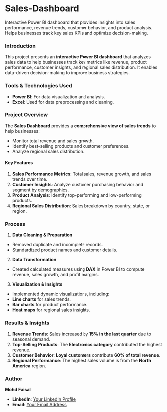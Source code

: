 # Sales-Dashboard
Interactive Power BI dashboard that provides insights into sales performance, revenue trends, customer behavior, and product analysis. Helps businesses track key sales KPIs and optimize decision-making.

### **Introduction**  
This project presents an **interactive Power BI dashboard** that analyzes sales data to help businesses track key metrics like revenue, product performance, customer insights, and regional sales distribution. It enables data-driven decision-making to improve business strategies.

### **Tools & Technologies Used**  
- **Power BI**: For data visualization and analysis.  
- **Excel**: Used for data preprocessing and cleaning.  

### **Project Overview**  
The **Sales Dashboard** provides a **comprehensive view of sales trends** to help businesses:  
- Monitor total revenue and sales growth.  
- Identify best-selling products and customer preferences.  
- Analyze regional sales distribution.  

#### **Key Features**  
1. **Sales Performance Metrics**: Total sales, revenue growth, and sales trends over time.  
2. **Customer Insights**: Analyze customer purchasing behavior and segment by demographics.  
3. **Product Analysis**: Identify top-performing and low-performing products.  
4. **Regional Sales Distribution**: Sales breakdown by country, state, or region.  

### **Process**
1. **Data Cleaning & Preparation**  
- Removed duplicate and incomplete records.  
- Standardized product names and customer details.  

2. **Data Transformation**  
- Created calculated measures using **DAX** in Power BI to compute revenue, sales growth, and profit margins.  

3. **Visualization & Insights**  
- Implemented dynamic visualizations, including:  
- **Line charts** for sales trends.  
- **Bar charts** for product performance.  
- **Heat maps** for regional sales insights.  

### **Results & Insights**  
1. **Revenue Trends**: Sales increased by **15% in the last quarter** due to seasonal demand.  
2. **Top-Selling Products**: The **Electronics category** contributed the highest revenue.  
3. **Customer Behavior**: **Loyal customers** contribute **60% of total revenue**.  
4. **Regional Performance**: The highest sales volume is from the **North America** region.  

### **Author**  
**Mohd Faisal**  
- **LinkedIn**: [Your LinkedIn Profile](#)  
- **Email**: [Your Email Address](#)  
